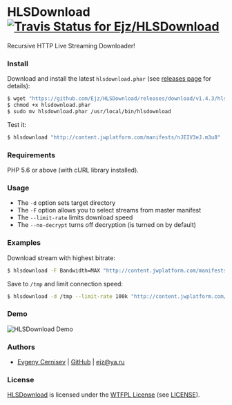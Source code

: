 # HLSDownload [![Travis Status for Ejz/HLSDownload](https://travis-ci.org/Ejz/HLSDownload.svg?branch=master)](https://travis-ci.org/Ejz/HLSDownload)

Recursive HTTP Live Streaming Downloader!

### Install

Download and install the latest `hlsdownload.phar` (see [releases page](https://github.com/Ejz/HLSDownload/releases) for details):

```bash
$ wget "https://github.com/Ejz/HLSDownload/releases/download/v1.4.3/hlsdownload.phar"
$ chmod +x hlsdownload.phar
$ sudo mv hlsdownload.phar /usr/local/bin/hlsdownload
```

Test it:

```bash
$ hlsdownload "http://content.jwplatform.com/manifests/nJEIV3eJ.m3u8"
```

### Requirements

PHP 5.6 or above (with cURL library installed).

### Usage

* The `-d` option sets target directory
* The `-F` option allows you to select streams from master manifest
* The `--limit-rate` limits download speed
* The `--no-decrypt` turns off decryption (is turned on by default)

### Examples

Download stream with highest bitrate:

```bash
$ hlsdownload -F Bandwidth=MAX "http://content.jwplatform.com/manifests/nJEIV3eJ.m3u8"
```

Save to `/tmp` and limit connection speed:

```bash
$ hlsdownload -d /tmp --limit-rate 100k "http://content.jwplatform.com/manifests/nJEIV3eJ.m3u8"
```

### Demo

![HLSDownload Demo](demo.gif "HLSDownload Demo")

### Authors

- [Evgeny Cernisev](https://ejz.ru) | [GitHub](https://github.com/Ejz) | <ejz@ya.ru>

### License

[HLSDownload](https://github.com/Ejz/HLSDownload) is licensed under the [WTFPL License](https://en.wikipedia.org/wiki/WTFPL) (see [LICENSE](LICENSE)).
